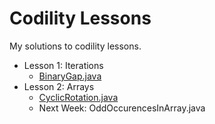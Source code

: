 # Codility Lessons
 My solutions to codility lessons.
 - Lesson 1: Iterations
   - [BinaryGap.java](https://github.com/oreimu/Codility-Lessons/blob/main/01_Iterations/BinaryGap.java)
 - Lesson 2: Arrays
   - [CyclicRotation.java](https://github.com/oreimu/Codility-Lessons/blob/main/02_Arrays/CyclicRotation.java)
   - Next Week: OddOccurencesInArray.java
